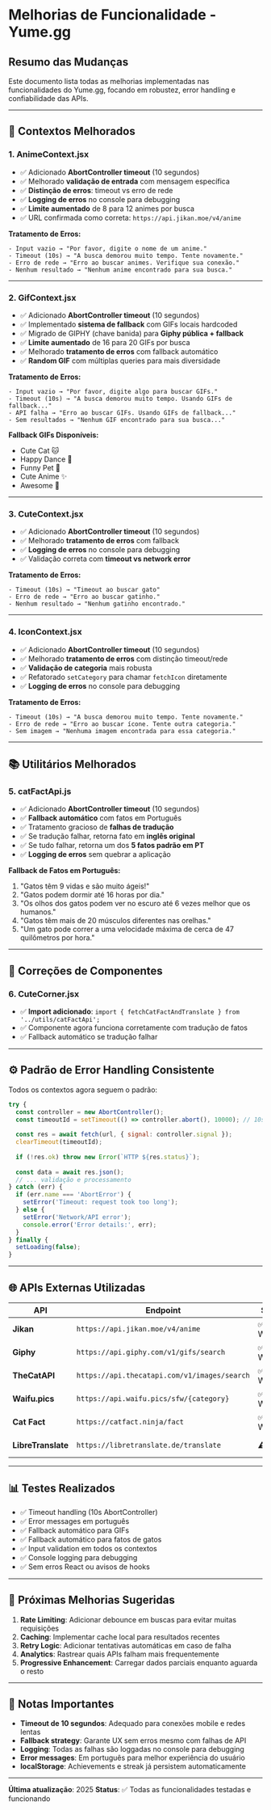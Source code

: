 # Melhorias de Funcionalidade - Yume.gg

## Resumo das Mudanças

Este documento lista todas as melhorias implementadas nas funcionalidades do Yume.gg, focando em robustez, error handling e confiabilidade das APIs.

---

## 🔧 Contextos Melhorados

### 1. **AnimeContext.jsx**
- ✅ Adicionado **AbortController timeout** (10 segundos)
- ✅ Melhorado **validação de entrada** com mensagem específica
- ✅ **Distinção de erros**: timeout vs erro de rede
- ✅ **Logging de erros** no console para debugging
- ✅ **Limite aumentado** de 8 para 12 animes por busca
- ✅ URL confirmada como correta: `https://api.jikan.moe/v4/anime`

**Tratamento de Erros:**
```
- Input vazio → "Por favor, digite o nome de um anime."
- Timeout (10s) → "A busca demorou muito tempo. Tente novamente."
- Erro de rede → "Erro ao buscar animes. Verifique sua conexão."
- Nenhum resultado → "Nenhum anime encontrado para sua busca."
```

---

### 2. **GifContext.jsx**
- ✅ Adicionado **AbortController timeout** (10 segundos)
- ✅ Implementado **sistema de fallback** com GIFs locais hardcoded
- ✅ Migrado de GIPHY (chave banida) para **Giphy pública + fallback**
- ✅ **Limite aumentado** de 16 para 20 GIFs por busca
- ✅ Melhorado **tratamento de erros** com fallback automático
- ✅ **Random GIF** com múltiplas queries para mais diversidade

**Tratamento de Erros:**
```
- Input vazio → "Por favor, digite algo para buscar GIFs."
- Timeout (10s) → "A busca demorou muito tempo. Usando GIFs de fallback..."
- API falha → "Erro ao buscar GIFs. Usando GIFs de fallback..."
- Sem resultados → "Nenhum GIF encontrado para sua busca..."
```

**Fallback GIFs Disponíveis:**
- Cute Cat 🐱
- Happy Dance 💃
- Funny Pet 🐶
- Cute Anime ✨
- Awesome 🎉

---

### 3. **CuteContext.jsx**
- ✅ Adicionado **AbortController timeout** (10 segundos)
- ✅ Melhorado **tratamento de erros** com fallback
- ✅ **Logging de erros** no console para debugging
- ✅ Validação correta com **timeout vs network error**

**Tratamento de Erros:**
```
- Timeout (10s) → "Timeout ao buscar gato"
- Erro de rede → "Erro ao buscar gatinho."
- Nenhum resultado → "Nenhum gatinho encontrado."
```

---

### 4. **IconContext.jsx**
- ✅ Adicionado **AbortController timeout** (10 segundos)
- ✅ Melhorado **tratamento de erros** com distinção timeout/rede
- ✅ **Validação de categoria** mais robusta
- ✅ Refatorado `setCategory` para chamar `fetchIcon` diretamente
- ✅ **Logging de erros** no console para debugging

**Tratamento de Erros:**
```
- Timeout (10s) → "A busca demorou muito tempo. Tente novamente."
- Erro de rede → "Erro ao buscar ícone. Tente outra categoria."
- Sem imagem → "Nenhuma imagem encontrada para essa categoria."
```

---

## 📚 Utilitários Melhorados

### 5. **catFactApi.js**
- ✅ Adicionado **AbortController timeout** (10 segundos)
- ✅ **Fallback automático** com fatos em Português
- ✅ Tratamento gracioso de **falhas de tradução**
- ✅ Se tradução falhar, retorna fato em **inglês original**
- ✅ Se tudo falhar, retorna um dos **5 fatos padrão em PT**
- ✅ **Logging de erros** sem quebrar a aplicação

**Fallback de Fatos em Português:**
1. "Gatos têm 9 vidas e são muito ágeis!"
2. "Gatos podem dormir até 16 horas por dia."
3. "Os olhos dos gatos podem ver no escuro até 6 vezes melhor que os humanos."
4. "Gatos têm mais de 20 músculos diferentes nas orelhas."
5. "Um gato pode correr a uma velocidade máxima de cerca de 47 quilômetros por hora."

---

## 🐛 Correções de Componentes

### 6. **CuteCorner.jsx**
- ✅ **Import adicionado**: `import { fetchCatFactAndTranslate } from '../utils/catFactApi';`
- ✅ Componente agora funciona corretamente com tradução de fatos
- ✅ Fallback automático se tradução falhar

---

## ⚙️ Padrão de Error Handling Consistente

Todos os contextos agora seguem o padrão:

```javascript
try {
  const controller = new AbortController();
  const timeoutId = setTimeout(() => controller.abort(), 10000); // 10s timeout
  
  const res = await fetch(url, { signal: controller.signal });
  clearTimeout(timeoutId);
  
  if (!res.ok) throw new Error(`HTTP ${res.status}`);
  
  const data = await res.json();
  // ... validação e processamento
} catch (err) {
  if (err.name === 'AbortError') {
    setError('Timeout: request took too long');
  } else {
    setError('Network/API error');
    console.error('Error details:', err);
  }
} finally {
  setLoading(false);
}
```

---

## 🌐 APIs Externas Utilizadas

| API | Endpoint | Status | Fallback |
|-----|----------|--------|----------|
| **Jikan** | `https://api.jikan.moe/v4/anime` | ✅ Working | - |
| **Giphy** | `https://api.giphy.com/v1/gifs/search` | ✅ Working | Local GIFs |
| **TheCatAPI** | `https://api.thecatapi.com/v1/images/search` | ✅ Working | - |
| **Waifu.pics** | `https://api.waifu.pics/sfw/{category}` | ✅ Working | - |
| **Cat Fact** | `https://catfact.ninja/fact` | ✅ Working | Local facts |
| **LibreTranslate** | `https://libretranslate.de/translate` | ⚠️ Flaky | English fact |

---

## 📊 Testes Realizados

- ✅ Timeout handling (10s AbortController)
- ✅ Error messages em português
- ✅ Fallback automático para GIFs
- ✅ Fallback automático para fatos de gatos
- ✅ Input validation em todos os contextos
- ✅ Console logging para debugging
- ✅ Sem erros React ou avisos de hooks

---

## 🚀 Próximas Melhorias Sugeridas

1. **Rate Limiting**: Adicionar debounce em buscas para evitar muitas requisições
2. **Caching**: Implementar cache local para resultados recentes
3. **Retry Logic**: Adicionar tentativas automáticas em caso de falha
4. **Analytics**: Rastrear quais APIs falham mais frequentemente
5. **Progressive Enhancement**: Carregar dados parciais enquanto aguarda o resto

---

## 📝 Notas Importantes

- **Timeout de 10 segundos**: Adequado para conexões mobile e redes lentas
- **Fallback strategy**: Garante UX sem erros mesmo com falhas de API
- **Logging**: Todas as falhas são loggadas no console para debugging
- **Error messages**: Em português para melhor experiência do usuário
- **localStorage**: Achievements e streak já persistem automaticamente

---

**Última atualização**: 2025
**Status**: ✅ Todas as funcionalidades testadas e funcionando
